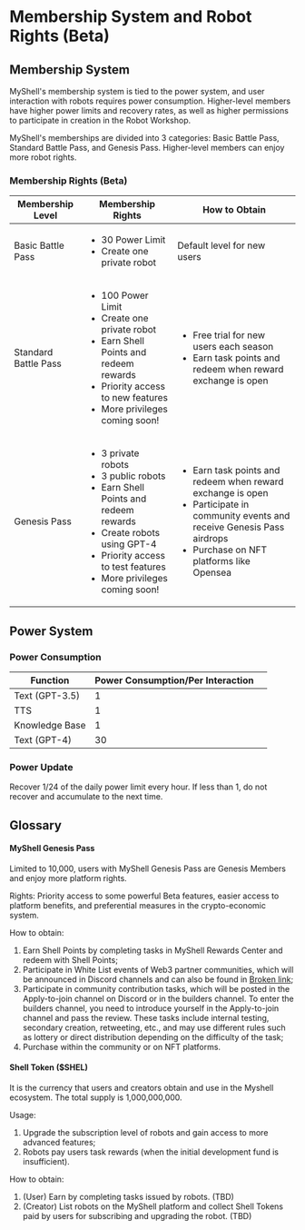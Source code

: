 # Membership System and Robot Rights (Beta)

## Membership System

MyShell's membership system is tied to the power system, and user interaction with robots requires power consumption. Higher-level members have higher power limits and recovery rates, as well as higher permissions to participate in creation in the Robot Workshop.

MyShell's memberships are divided into 3 categories: Basic Battle Pass, Standard Battle Pass, and Genesis Pass. Higher-level members can enjoy more robot rights.

### Membership Rights (Beta)

| Membership Level | Membership Rights                                                                                                                       | How to Obtain                                                                                   |
| ---------------- | ---------------------------------------------------------------------------------------------------------- | ---------------------------------------------------------------------------------------------- |
| Basic Battle Pass | <ul><li>30 Power Limit</li><li>Create one private robot</li></ul>                                          | Default level for new users                                                                    |
| Standard Battle Pass | <ul><li>100 Power Limit</li><li>Create one private robot</li><li>Earn Shell Points and redeem rewards</li><li>Priority access to new features</li><li>More privileges coming soon!</li></ul> | <ul><li>Free trial for new users each season</li><li>Earn task points and redeem when reward exchange is open</li></ul> |
| Genesis Pass | <ul><li>3 private robots</li><li>3 public robots</li><li>Earn Shell Points and redeem rewards</li><li>Create robots using GPT-4</li><li>Priority access to test features</li><li>More privileges coming soon!</li></ul> | <ul><li>Earn task points and redeem when reward exchange is open</li><li>Participate in community events and receive Genesis Pass airdrops</li><li>Purchase on NFT platforms like Opensea</li></ul> |

## Power System

### Power Consumption

<table><thead><tr><th>Function</th><th>Power Consumption/Per Interaction</th><th data-hidden></th></tr></thead><tbody><tr><td>Text (GPT-3.5)</td><td>1</td><td></td></tr><tr><td>TTS</td><td>1</td><td></td></tr><tr><td>Knowledge Base</td><td>1</td><td></td></tr><tr><td>Text (GPT-4)</td><td>30</td><td></td></tr></tbody></table>

### Power Update

Recover 1/24 of the daily power limit every hour. If less than 1, do not recover and accumulate to the next time.

## Glossary

#### MyShell Genesis Pass

Limited to 10,000, users with MyShell Genesis Pass are Genesis Members and enjoy more platform rights.

Rights: Priority access to some powerful Beta features, easier access to platform benefits, and preferential measures in the crypto-economic system.

How to obtain:

1. Earn Shell Points by completing tasks in MyShell Rewards Center and redeem with Shell Points;
2. Participate in White List events of Web3 partner communities, which will be announced in Discord channels and can also be found in [Broken link](broken-reference "mention");
3. Participate in community contribution tasks, which will be posted in the Apply-to-join channel on Discord or in the builders channel. To enter the builders channel, you need to introduce yourself in the Apply-to-join channel and pass the review. These tasks include internal testing, secondary creation, retweeting, etc., and may use different rules such as lottery or direct distribution depending on the difficulty of the task;
4. Purchase within the community or on NFT platforms.

#### Shell Token ($SHEL)

It is the currency that users and creators obtain and use in the Myshell ecosystem. The total supply is 1,000,000,000.

Usage:

1. Upgrade the subscription level of robots and gain access to more advanced features;
2. Robots pay users task rewards (when the initial development fund is insufficient).

How to obtain:

1. (User) Earn by completing tasks issued by robots. (TBD)
2. (Creator) List robots on the MyShell platform and collect Shell Tokens paid by users for subscribing and upgrading the robot. (TBD)